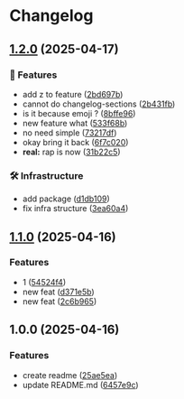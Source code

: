 # Changelog

## [1.2.0](https://github.com/9terz/release-please-poc/compare/v1.1.0...v1.2.0) (2025-04-17)


### 🎉 Features

* add z to feature ([2bd697b](https://github.com/9terz/release-please-poc/commit/2bd697b20dd41973425afe0d97e6da27a16bf687))
* cannot do changelog-sections ([2b431fb](https://github.com/9terz/release-please-poc/commit/2b431fbf50efb36c6035bbd40063540b2f672a55))
* is it because emoji ? ([8bffe96](https://github.com/9terz/release-please-poc/commit/8bffe96d31b4d302bfee1e6abc7c2d25381ee90a))
* new feature what ([533f68b](https://github.com/9terz/release-please-poc/commit/533f68bcf4a95c489034797b7dd5a76178b46e29))
* no need simple ([73217df](https://github.com/9terz/release-please-poc/commit/73217df86926a68afebf10e6bd7c8336b94491b2))
* okay bring it back ([6f7c020](https://github.com/9terz/release-please-poc/commit/6f7c020cccd36c1fb1a60f0e78ccc5bafaf0a1e2))
* **real:** rap is now ([31b22c5](https://github.com/9terz/release-please-poc/commit/31b22c5de1830f66324b493f043f8d78f024fb38))


### 🛠️ Infrastructure

* add package ([d1db109](https://github.com/9terz/release-please-poc/commit/d1db1097ec73815a15fa588eb4355879527c61c3))
* fix infra structure ([3ea60a4](https://github.com/9terz/release-please-poc/commit/3ea60a4dba5250bf8d471faf9a1fcb5f643ba7da))

## [1.1.0](https://github.com/9terz/release-please-poc/compare/v1.0.0...v1.1.0) (2025-04-16)


### Features

* 1 ([54524f4](https://github.com/9terz/release-please-poc/commit/54524f429172749c08bf434487b49c3e5fe6001d))
* new feat ([d371e5b](https://github.com/9terz/release-please-poc/commit/d371e5ba88a27228c053b6384919d50c8e126709))
* new feat ([2c6b965](https://github.com/9terz/release-please-poc/commit/2c6b96581ed07cdad73610ad0879b7cb1c3ba044))

## 1.0.0 (2025-04-16)


### Features

* create readme ([25ae5ea](https://github.com/9terz/release-please-poc/commit/25ae5ea637f5b5b66e9472ae8c12cd885ca81c46))
* update README.md ([6457e9c](https://github.com/9terz/release-please-poc/commit/6457e9ced6bfdd5ef555d5797fe8c3f550784c0a))
